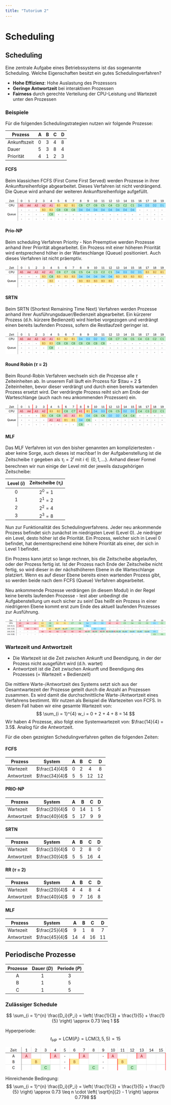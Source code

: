 ```yaml
---
title: "Tutorium 2"
---
```


# Scheduling

## Scheduling
Eine zentrale Aufgabe eines Betriebssystems ist das sogenannte Scheduling. 
Welche Eigenschaften besitzt ein gutes Schedulingverfahren?
- **Hohe Effizienz**: Hohe Auslastung des Prozessors
- **Geringe Antwortzeit** bei interaktiven Prozessen
- **Fairness** durch gerechte Verteilung der CPU-Leistung und Wartezeit unter den Prozessen


### Beispiele
Für die folgenden Schedulingstrategien nutzen wir folgende Prozesse:

| Prozess      | A | B | C | D |
|--------------|---|---|---|---|
| Ankunftszeit | 0 | 3 | 4 | 8 |
| Dauer        | 5 | 3 | 8 | 4 |
| Priorität    | 4 | 1 | 2 | 3 |


#### FCFS
Beim klassichen FCFS (First Come First Served) werden Prozesse in ihrer Ankunftsreihenfolge abgearbeitet. Dieses Verfahren ist nicht verdrängend. Die Queue wird anhand der weiteren Ankunftsreihenfolge aufgefüllt. 

![fcfs](./assets/w2_fcfs.png)

#### Prio-NP
Beim scheduling Verfahren Priority - Non Preemptive werden Prozesse anhand ihrer Priorität abgearbeitet. Ein Prozess mit einer höheren Priorität wird entsprechend höher in der Warteschlange (Queue) positioniert. Auch dieses Verfahren ist nicht präemptiv.  

![prionp](./assets/w2_prionp.png)

#### SRTN
Beim SRTN (Shortest Remaining Time Next) Verfahren werden Prozesse anhand ihrer Ausführungsdauer/Bedienzeit abgearbeitet. Ein kürzerer Prozess (d.h. kürzere Bedienzeit) wird hierbei vorgezogen und verdrängt einen bereits laufenden Prozess, sofern die Restlaufzeit geringer ist. 

![srtn](./assets/w2_srtn.png)

#### Round Robin ($\tau$ = 2)
Beim Round-Robin Verfahren wechseln sich die Prozesse alle $\tau$ Zeiteinheiten ab. In unserem Fall läuft ein Prozess für $\tau = 2 $ Zeiteinheiten, bevor dieser verdrängt und durch einen bereits wartenden Prozess ersetzt wird. Der verdrängte Prozess reiht sich am Ende der Warteschlange (auch nach neu ankommenden Prozessen) ein. 

![rr_tau_2](./assets/w2_rr_tau_2.png)

#### MLF
Das MLF Verfahren ist von den bisher genannten am kompliziertesten - aber keine Sorge, auch dieses ist machbar! In der Aufgabenstellung ist die Zeitscheibe $\tau$ gegeben als $\tau_i = 2^i$ mit $i \in \{0, 1, \ldots\}$. Anhand dieser Formel berechnen wir nun einige der Level mit der jeweils dazugehörigen Zeitscheibe: 

|  Level ($i$)  | Zeitscheibe ($\tau_i$) |
|:-------------:|:----------------------:|
|       0       |       $2^0 = 1$        |
|       1       |       $2^1 = 2$        |
|       2       |       $2^2 = 4$        |
|       3       |       $2^3 = 8$        |

Nun zur Funktionalität des Schedulingverfahrens. Jeder neu ankommende Prozess befindet sich zunächst im niedrigsten Level (Level 0). Je niedriger ein Level, desto höher ist die Priorität. Ein Prozess, welcher sich in Level 0 befindet, hat dementsprechend eine höhere Priorität als einer, der sich in Level 1 befindet. 

Ein Prozess kann jetzt so lange rechnen, bis die Zeitscheibe abgelaufen, oder der Prozess fertig ist. Ist der Prozess nach Ende der Zeitscheibe nicht fertig, so wird dieser in der nächsthöheren Ebene in die Warteschlange platziert. Wenn es auf dieser Ebene bereits einen wartenden Prozess gibt, so werden beide nach dem FCFS (Queue) Verfahren abgearbeitet. 

Neu ankommende Prozesse verdrängen (in diesem Modul) in der Regel keine bereits laufenden Prozesse - lest aber unbedingt die Aufgabenstellung um euch sicher zu sein! Das heißt ein Prozess in einer niedrigeren Ebene kommt erst zum Ende des aktuell laufenden Prozesses zur Ausführung. 

![mlf](./assets/w2_mlf.png)

### Wartezeit und Antwortzeit
- Die Wartezeit ist die Zeit zwischen Ankunft und Beendigung, in der der Prozess nicht ausgeführt wird (d.h. wartet)
- Antwortzeit ist die Zeit zwischen Ankunft und Beendigung des Prozesses (= Wartezeit + Bedienzeit)

Die mittlere Warte-/Antwortzeit des Systems setzt sich aus der Gesamtwartezeit der Prozesse geteilt durch die Anzahl an Prozessen zusammen. Es wird damit die durchschnittliche Warte-/Antwortzeit eines Verfahrens bestimmt. Wir nutzen als Beispiel die Wartezeiten von FCFS. In diesem Fall haben wir eine gesamte Wartezeit von:
$$
\sum_{i = 1}^{4} w_i = 0 + 2 + 4 + 8 = 14
$$
Wir haben 4 Prozesse, also folgt eine Systemwartezeit von: $\frac{14}{4} = 3.5$. Analog für die Antwortzeit.

Für die oben gezeigten Schedulingverfahren gelten die folgenden Zeiten:

#### FCFS
| Prozess     |      System      |  A  |  B  |  C   |  D   |
|-------------|:----------------:|:---:|:---:|:----:|:----:|
| Wartezeit   |  $\frac{14}{4}$  |  0  |  2  |  4   |  8   |
| Antwortzeit |  $\frac{34}{4}$  |  5  |  5  |  12  |  12  |

#### PRIO-NP
| Prozess     |     System     | A | B  | C | D |
|-------------|:--------------:|:-:|:--:|:-:|:-:|
| Wartezeit   | $\frac{20}{4}$ | 0 | 14 | 1 | 5 |
| Antwortzeit | $\frac{40}{4}$ | 5 | 17 | 9 | 9 |

#### SRTN
| Prozess     |     System     | A | B | C  | D |
|-------------|:--------------:|:-:|:-:|:--:|:-:|
| Wartezeit   | $\frac{10}{4}$ | 0 | 2 | 8  | 0 |
| Antwortzeit | $\frac{30}{4}$ | 5 | 5 | 16 | 4 |

#### RR ($\tau$ = 2)
| Prozess     |     System     | A | B | C  | D |
|-------------|:--------------:|:-:|:-:|:--:|:-:|
| Wartezeit   | $\frac{20}{4}$ | 4 | 4 | 8  | 4 |
| Antwortzeit | $\frac{40}{4}$ | 9 | 7 | 16 | 8 |

#### MLF
| Prozess     |     System     | A  | B | C  | D  |
|-------------|:--------------:|:--:|:-:|:--:|:--:|
| Wartezeit   | $\frac{25}{4}$ | 9  | 1 | 8  | 7  |
| Antwortzeit | $\frac{45}{4}$ | 14 | 4 | 16 | 11 |


## Periodische Prozesse
|  Prozesse  |  Dauer ($D$)  |  Periode ($P$)  |
|:----------:|:-------------:|:---------------:|
|     A      |       1       |        3        |
|     B      |       1       |        5        |
|     C      |       1       |        5        |

### Zulässiger Schedule
$$
\sum_{i = 1}^{n} \frac{D_i}{P_i} = \left( \frac{1}{3} + \frac{1}{5} + \frac{1}{5} \right) \approx 0.73 \leq 1
$$

Hyperperiode:
$$
t_{\text{HP}} = \text{LCM}(P_i) = \text{LCM}(3, 5, 5) = 15
$$

![Period](./assets/w2_period.png)

Hinreichende Bedingung: 
$$
\sum_{i = 1}^{n} \frac{D_i}{P_i} = \left( \frac{1}{3} + \frac{1}{5} + \frac{1}{5} \right) \approx 0.73 \leq n \cdot \left( \sqrt[n]{2} - 1 \right) \approx 0.7798
$$